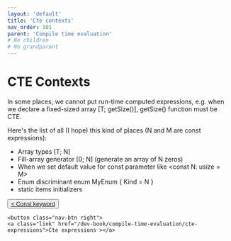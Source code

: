 ```yaml
---
layout: 'default'
title: 'Cte contexts'
nav_order: 101
parent: 'Compile time evaluation'
# No children
# No grandparent
---
```


# CTE Contexts

In some places, we cannot put run-time computed expressions, e.g. when we declare a fixed-sized array <span class="inline-code highlight-jc hljs">[T; <span class="hljs-title function_ invoke__">getSize</span>()]</span>,
<span class="inline-code highlight-jc hljs"><span class="hljs-title function_ invoke__">getSize</span>()</span> function must be CTE.

Here's the list of all (I hope) this kind of places (<span class="inline-code highlight-jc hljs">N</span> and <span class="inline-code highlight-jc hljs">M</span> are <span class="inline-code highlight-jc hljs"><span class="hljs-keyword">const</span></span> expressions):

* Array types <span class="inline-code highlight-jc hljs">[T; N]</span>
* Fill-array generator <span class="inline-code highlight-jc hljs">[<span class="hljs-number">0</span>; N]</span> (generate an array of <span class="inline-code highlight-jc hljs">N</span> zeros)
* When we set default value for <span class="inline-code highlight-jc hljs"><span class="hljs-keyword">const</span></span> parameter like <span class="inline-code highlight-jc hljs">&lt;<span class="hljs-keyword">const</span> N: usize = M&gt;</span>
* Enum discriminant <span class="inline-code highlight-jc hljs"><span class="hljs-keyword">enum</span> <span class="hljs-title class_">MyEnum</span> { Kind = N }</span>
* <span class="inline-code highlight-jc hljs"><span class="hljs-keyword">static</span></span> items initializers
<div class="nav-btn-block">
    <button class="nav-btn left">
    <a class="link" href="/dev-book/compile-time-evaluation/const-keyword">< Const keyword</a>
</button>

    <button class="nav-btn right">
    <a class="link" href="/dev-book/compile-time-evaluation/cte-expressions">Cte expressions ></a>
</button>

</div>
